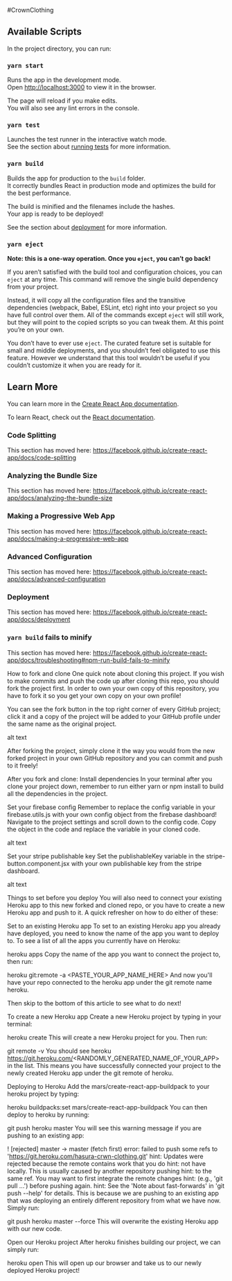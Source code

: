 #CrownClothing

## Available Scripts

In the project directory, you can run:

### `yarn start`

Runs the app in the development mode.<br />
Open [http://localhost:3000](http://localhost:3000) to view it in the browser.

The page will reload if you make edits.<br />
You will also see any lint errors in the console.

### `yarn test`

Launches the test runner in the interactive watch mode.<br />
See the section about [running tests](https://facebook.github.io/create-react-app/docs/running-tests) for more information.

### `yarn build`

Builds the app for production to the `build` folder.<br />
It correctly bundles React in production mode and optimizes the build for the best performance.

The build is minified and the filenames include the hashes.<br />
Your app is ready to be deployed!

See the section about [deployment](https://facebook.github.io/create-react-app/docs/deployment) for more information.

### `yarn eject`

**Note: this is a one-way operation. Once you `eject`, you can’t go back!**

If you aren’t satisfied with the build tool and configuration choices, you can `eject` at any time. This command will remove the single build dependency from your project.

Instead, it will copy all the configuration files and the transitive dependencies (webpack, Babel, ESLint, etc) right into your project so you have full control over them. All of the commands except `eject` will still work, but they will point to the copied scripts so you can tweak them. At this point you’re on your own.

You don’t have to ever use `eject`. The curated feature set is suitable for small and middle deployments, and you shouldn’t feel obligated to use this feature. However we understand that this tool wouldn’t be useful if you couldn’t customize it when you are ready for it.

## Learn More

You can learn more in the [Create React App documentation](https://facebook.github.io/create-react-app/docs/getting-started).

To learn React, check out the [React documentation](https://reactjs.org/).

### Code Splitting

This section has moved here: https://facebook.github.io/create-react-app/docs/code-splitting

### Analyzing the Bundle Size

This section has moved here: https://facebook.github.io/create-react-app/docs/analyzing-the-bundle-size

### Making a Progressive Web App

This section has moved here: https://facebook.github.io/create-react-app/docs/making-a-progressive-web-app

### Advanced Configuration

This section has moved here: https://facebook.github.io/create-react-app/docs/advanced-configuration

### Deployment

This section has moved here: https://facebook.github.io/create-react-app/docs/deployment

### `yarn build` fails to minify

This section has moved here: https://facebook.github.io/create-react-app/docs/troubleshooting#npm-run-build-fails-to-minify

How to fork and clone
One quick note about cloning this project. If you wish to make commits and push the code up after cloning this repo, you should fork the project first. In order to own your own copy of this repository, you have to fork it so you get your own copy on your own profile!

You can see the fork button in the top right corner of every GitHub project; click it and a copy of the project will be added to your GitHub profile under the same name as the original project.

alt text

After forking the project, simply clone it the way you would from the new forked project in your own GitHub repository and you can commit and push to it freely!

After you fork and clone:
Install dependencies
In your terminal after you clone your project down, remember to run either yarn or npm install to build all the dependencies in the project.

Set your firebase config
Remember to replace the config variable in your firebase.utils.js with your own config object from the firebase dashboard! Navigate to the project settings and scroll down to the config code. Copy the object in the code and replace the variable in your cloned code.

alt text

Set your stripe publishable key
Set the publishableKey variable in the stripe-button.component.jsx with your own publishable key from the stripe dashboard.

alt text

Things to set before you deploy
You will also need to connect your existing Heroku app to this new forked and cloned repo, or you have to create a new Heroku app and push to it. A quick refresher on how to do either of these:

Set to an existing Heroku app
To set to an existing Heroku app you already have deployed, you need to know the name of the app you want to deploy to. To see a list of all the apps you currently have on Heroku:

heroku apps
Copy the name of the app you want to connect the project to, then run:

heroku git:remote -a <PASTE_YOUR_APP_NAME_HERE>
And now you'll have your repo connected to the heroku app under the git remote name heroku.

Then skip to the bottom of this article to see what to do next!

To create a new Heroku app
Create a new Heroku project by typing in your terminal:

heroku create
This will create a new Heroku project for you. Then run:

git remote -v
You should see heroku https://git.heroku.com/<RANDOMLY_GENERATED_NAME_OF_YOUR_APP> in the list. This means you have successfully connected your project to the newly created Heroku app under the git remote of heroku.

Deploying to Heroku
Add the mars/create-react-app-buildpack to your heroku project by typing:

heroku buildpacks:set mars/create-react-app-buildpack
You can then deploy to heroku by running:

git push heroku master
You will see this warning message if you are pushing to an existing app:

! [rejected]        master -> master (fetch first)
error: failed to push some refs to 'https://git.heroku.com/hasura-crwn-clothing.git'
hint: Updates were rejected because the remote contains work that you do
hint: not have locally. This is usually caused by another repository pushing
hint: to the same ref. You may want to first integrate the remote changes
hint: (e.g., 'git pull ...') before pushing again.
hint: See the 'Note about fast-forwards' in 'git push --help' for details.
This is because we are pushing to an existing app that was deploying an entirely different repository from what we have now. Simply run:

git push heroku master --force
This will overwrite the existing Heroku app with our new code.

Open our Heroku project
After heroku finishes building our project, we can simply run:

heroku open
This will open up our browser and take us to our newly deployed Heroku project!
